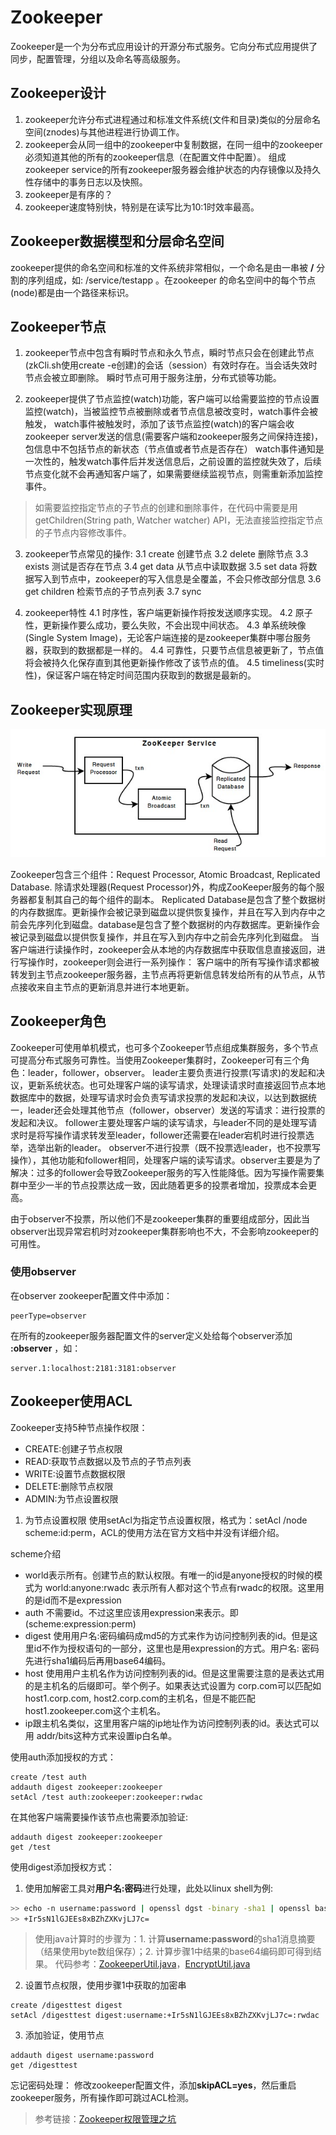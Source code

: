 # Zookeeper

Zookeeper是一个为分布式应用设计的开源分布式服务。它向分布式应用提供了同步，配置管理，分组以及命名等高级服务。

## Zookeeper设计

1. zookeeper允许分布式进程通过和标准文件系统(文件和目录)类似的分层命名空间(znodes)与其他进程进行协调工作。
2. zookeeper会从同一组中的zookeeper中复制数据，在同一组中的zookeeper必须知道其他的所有的zookeeper信息（在配置文件中配置）。
组成zookeeper service的所有zookeeper服务器会维护状态的内存镜像以及持久性存储中的事务日志以及快照。
3. zookeeper是有序的？
4. zookeeper速度特别快，特别是在读写比为10:1时效率最高。

## Zookeeper数据模型和分层命名空间

zookeeper提供的命名空间和标准的文件系统非常相似，一个命名是由一串被 **/** 分割的序列组成，如: /service/testapp 。在zookeeper
的命名空间中的每个节点(node)都是由一个路径来标识。

## Zookeeper节点

1. zookeeper节点中包含有瞬时节点和永久节点，瞬时节点只会在创建此节点(zkCli.sh使用create -e创建)的会话（session）有效时存在。当会话失效时节点会被立即删除。
瞬时节点可用于服务注册，分布式锁等功能。

2. zookeeper提供了节点监控(watch)功能，客户端可以给需要监控的节点设置监控(watch)，当被监控节点被删除或者节点信息被改变时，watch事件会被触发，
watch事件被触发时，添加了该节点监控(watch)的客户端会收zookeeper server发送的信息(需要客户端和zookeeper服务之间保持连接)，包信息中不包括节点的新状态（节点值或者节点是否存在）
watch事件通知是一次性的，触发watch事件后并发送信息后，之前设置的监控就失效了，后续节点变化就不会再通知客户端了，如果需要继续监视节点，则需重新添加监控事件。

> 如需要监控指定节点的子节点的创建和删除事件，在代码中需要是用getChildren(String path, Watcher watcher) API，无法直接监控指定节点的子节点内容修改事件。

3. zookeeper节点常见的操作:
 3.1 create 创建节点
 3.2 delete 删除节点
 3.3 exists 测试是否存在节点
 3.4 get data 从节点中读取数据
 3.5 set data 将数据写入到节点中，zookeeper的写入信息是全覆盖，不会只修改部分信息
 3.6 get children 检索节点的子节点列表
 3.7 sync 

4. zookeeper特性
 4.1 时序性，客户端更新操作将按发送顺序实现。
 4.2 原子性，更新操作要么成功，要么失败，不会出现中间状态。
 4.3 单系统映像(Single System Image)，无论客户端连接的是zookeeper集群中哪台服务器，获取到的数据都是一样的。
 4.4 可靠性，只要节点信息被更新了，节点值将会被持久化保存直到其他更新操作修改了该节点的值。
 4.5 timeliness(实时性)，保证客户端在特定时间范围内获取到的数据是最新的。

## Zookeeper实现原理

![zookeeper components](./img/zkcomponents.jpg)

Zookeeper包含三个组件：Request Processor, Atomic Broadcast, Replicated Database.
除请求处理器(Request Processor)外，构成ZooKeeper服务的每个服务器都复制其自己的每个组件的副本。
Replicated Database是包含了整个数据树的内存数据库。更新操作会被记录到磁盘以提供恢复操作，并且在写入到内存中之前会先序列化到磁盘。database是包含了整个数据树的内存数据库。更新操作会被记录到磁盘以提供恢复操作，并且在写入到内存中之前会先序列化到磁盘。
当客户端进行读操作时，zookeeper会从本地的内存数据库中获取信息直接返回，进行写操作时，zookeeper则会进行一系列操作：
客户端中的所有写操作请求都被转发到主节点zookeeper服务器，主节点再将更新信息转发给所有的从节点，从节点接收来自主节点的更新消息并进行本地更新。

## Zookeeper角色

Zookeeper可使用单机模式，也可多个Zookeeper节点组成集群服务，多个节点可提高分布式服务可靠性。当使用Zookeeper集群时，Zookeeper可有三个角色：leader，follower，observer。
leader主要负责进行投票(写请求)的发起和决议，更新系统状态。也可处理客户端的读写请求，处理读请求时直接返回节点本地数据库中的数据，处理写请求时会负责写请求投票的发起和决议，以达到数据统一，leader还会处理其他节点（follower，observer）发送的写请求：进行投票的发起和决议。
follower主要处理客户端的读写请求，与leader不同的是处理写请求时是将写操作请求转发至leader，follower还需要在leader宕机时进行投票选举，选举出新的leader。
observer不进行投票（既不投票选leader，也不投票写操作），其他功能和follower相同，处理客户端的读写请求。observer主要是为了解决：过多的follower会导致Zookeeper服务的写入性能降低。因为写操作需要集群中至少一半的节点投票达成一致，因此随着更多的投票者增加，投票成本会更高。

由于observer不投票，所以他们不是zookeeper集群的重要组成部分，因此当observer出现异常宕机时对zookeeper集群影响也不大，不会影响zookeeper的可用性。

### 使用observer
在observer zookeeper配置文件中添加：
```
peerType=observer
```
在所有的zookeeper服务器配置文件的server定义处给每个observer添加 **:observer** ，如：
```
server.1:localhost:2181:3181:observer
```

## Zookeeper使用ACL

Zookeeper支持5种节点操作权限：
- CREATE:创建子节点权限
- READ:获取节点数据以及节点的子节点列表
- WRITE:设置节点数据权限
- DELETE:删除节点权限
- ADMIN:为节点设置权限

1. 为节点设置权限
使用setAcl为指定节点设置权限，格式为：setAcl /node scheme\:id:perm，ACL的使用方法在官方文档中并没有详细介绍。

scheme介绍
- world表示所有。创建节点的默认权限。有唯一的id是anyone授权的时候的模式为 world:anyone:rwadc 表示所有人都对这个节点有rwadc的权限。这里用的是id而不是expression
- auth 不需要id。不过这里应该用expression来表示。即(scheme:expression:perm)
- digest 使用用户名:密码编码成md5的方式来作为访问控制列表的id。但是这里id不作为授权语句的一部分，这里也是用expression的方式。用户名: 密码先进行sha1编码后再用base64编码。
- host 使用用户主机名作为访问控制列表的id。但是这里需要注意的是表达式用的是主机名的后缀即可。举个例子。如果表达式设置为 corp.com可以匹配如host1.corp.com, host2.corp.com的主机名，但是不能匹配 host1.zookeeper.com这个主机名。
- ip跟主机名类似，这里用客户端的ip地址作为访问控制列表的id。表达式可以用 addr/bits这种方式来设置ip白名单。

使用auth添加授权的方式：
```
create /test auth
addauth digest zookeeper:zookeeper
setAcl /test auth:zookeeper:zookeeper:rwdac
```
在其他客户端需要操作该节点也需要添加验证:
```
addauth digest zookeeper:zookeeper
get /test
```

使用digest添加授权方式：

1. 使用加解密工具对**用户名:密码**进行处理，此处以linux shell为例:
``` sh
>> echo -n username:password | openssl dgst -binary -sha1 | openssl base64
>> +Ir5sN1lGJEEs8xBZhZXKvjLJ7c=
```

> 使用java计算时的步骤为：1. 计算**username:password**的sha1消息摘要（结果使用byte数组保存）；2. 计算步骤1中结果的base64编码即可得到结果。
> 代码参考：[ZookeeperUtil.java](https://github.com/junyu1991/zookeeper-study/blob/master/src/main/java/com/yujun/zookeeper/util/ZookeeperUtil.java)，[EncryptUtil.java](https://github.com/junyu1991/zookeeper-study/blob/master/src/main/java/com/yujun/zookeeper/util/EncryptUtil.java)

2. 设置节点权限，使用步骤1中获取的加密串
```
create /digesttest digest
setAcl /digesttest digest:username:+Ir5sN1lGJEEs8xBZhZXKvjLJ7c=:rwdac
```

3. 添加验证，使用节点
```
addauth digest username:password
get /digesttest
```

忘记密码处理：
修改zookeeper配置文件，添加**skipACL=yes**，然后重启zookeeper服务，所有操作即可跳过ACL检测。

> 参考链接：[Zookeeper权限管理之坑](https://www.jianshu.com/p/147ca2533aff)


